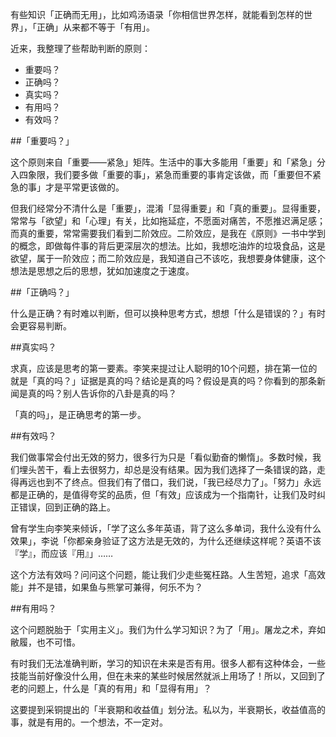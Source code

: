 有些知识「正确而无用」，比如鸡汤语录「你相信世界怎样，就能看到怎样的世界」，「正确」从来都不等于「有用」。

近来，我整理了些帮助判断的原则：

- 重要吗？
- 正确吗？
- 真实吗？
- 有用吗？
- 有效吗？

##「重要吗？」

这个原则来自「重要——紧急」矩阵。生活中的事大多能用「重要」和「紧急」分入四象限，我们要多做「重要的事」，紧急而重要的事肯定该做，而「重要但不紧急的事」才是平常更该做的。

但我们经常分不清什么是「重要」，混淆「显得重要」和「真的重要」。显得重要，常常与「欲望」和「心理」有关，比如拖延症，不愿面对痛苦，不愿推迟满足感；而真的重要，常常需要我们看到二阶效应。二阶效应，是我在《原则》一书中学到的概念，即做每件事的背后更深层次的想法。比如，我想吃油炸的垃圾食品，这是欲望，属于一阶效应；而二阶效应是，我知道自己不该吃，我想要身体健康，这个想法是思想之后的思想，犹如加速度之于速度。

##「正确吗？」

什么是正确？有时难以判断，但可以换种思考方式，想想「什么是错误的？」有时会更容易判断。

##真实吗？

求真，应该是思考的第一要素。李笑来提过让人聪明的10个问题，排在第一位的就是「真的吗？」证据是真的吗？结论是真的吗？假设是真的吗？你看到的那条新闻是真的吗？别人告诉你的八卦是真的吗？

「真的吗」，是正确思考的第一步。

##有效吗？

我们做事常会付出无效的努力，很多行为只是「看似勤奋的懒惰」。多数时候，我们埋头苦干，看上去很努力，却总是没有结果。因为我们选择了一条错误的路，走得再远也到不了终点。但我们有了借口，我们说，「我已经尽力了」。「努力」永远都是正确的，是值得夸奖的品质，但「有效」应该成为一个指南针，让我们及时纠正错误，回到正确的路上。

曾有学生向李笑来倾诉，「学了这么多年英语，背了这么多单词，我什么没有什么效果」，李说「你都亲身验证了这方法是无效的，为什么还继续这样呢？英语不该『学』，而应该『用』」……

这个方法有效吗？问问这个问题，能让我们少走些冤枉路。人生苦短，追求「高效能」并不是错，如果鱼与熊掌可兼得，何乐不为？

##有用吗？

这个问题脱胎于「实用主义」。我们为什么学习知识？为了「用」。屠龙之术，弃如敝履，也不可惜。

有时我们无法准确判断，学习的知识在未来是否有用。很多人都有这种体会，一些技能当前好像没什么用，但在未来的某些时候居然就派上用场了！所以，又回到了老的问题上，什么是「真的有用」和「显得有用」？

这要提到采铜提出的「半衰期和收益值」划分法。私以为，半衰期长，收益值高的事，就是有用的。一个想法，不一定对。
